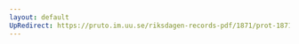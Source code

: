 ```yaml
---
layout: default
UpRedirect: https://pruto.im.uu.se/riksdagen-records-pdf/1871/prot-1871--ak--324.pdf
---
```

